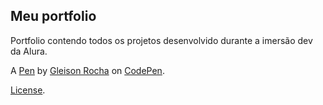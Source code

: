 Meu portfolio
-------------
Portfolio contendo todos os projetos desenvolvido durante a imersão dev da Alura.

A [Pen](https://codepen.io/glucasmr/pen/OJOLEGL) by [Gleison Rocha](https://codepen.io/glucasmr) on [CodePen](https://codepen.io).

[License](https://codepen.io/license/pen/OJOLEGL).
